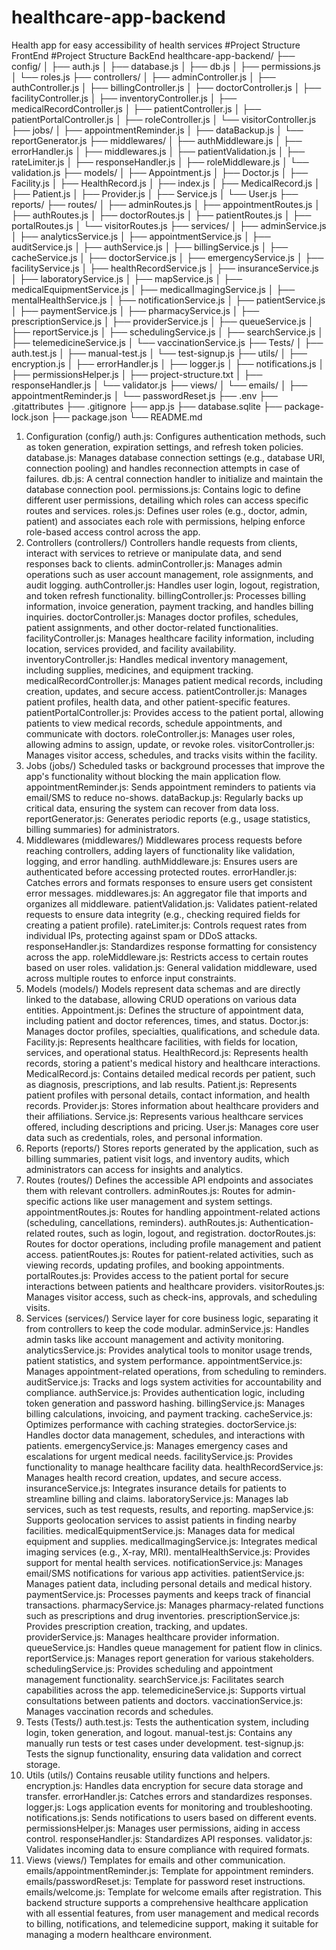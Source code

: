 # healthcare-app-backend
 Health app for easy accessibility of health services
#Project Structure FrontEnd
#Project Structure BackEnd
healthcare-app-backend/
├── config/
│   ├── auth.js
│   ├── database.js
│   ├── db.js
│   ├── permissions.js
│   └── roles.js
├── controllers/
│   ├── adminController.js
│   ├── authController.js
│   ├── billingController.js
│   ├── doctorController.js
│   ├── facilityController.js
│   ├── inventoryController.js
│   ├── medicalRecordController.js
│   ├── patientController.js
│   ├── patientPortalController.js
│   ├── roleController.js
│   └── visitorController.js
├── jobs/
│   ├── appointmentReminder.js
│   ├── dataBackup.js
│   └── reportGenerator.js
├── middlewares/
│   ├── authMiddleware.js
│   ├── errorHandler.js
│   ├── middlewares.js
│   ├── patientValidation.js
│   ├── rateLimiter.js
│   ├── responseHandler.js
│   ├── roleMiddleware.js
│   └── validation.js
├── models/
│   ├── Appointment.js
│   ├── Doctor.js
│   ├── Facility.js
│   ├── HealthRecord.js
│   ├── index.js
│   ├── MedicalRecord.js
│   ├── Patient.js
│   ├── Provider.js
│   ├── Service.js
│   └── User.js
├── reports/
├── routes/
│   ├── adminRoutes.js
│   ├── appointmentRoutes.js
│   ├── authRoutes.js
│   ├── doctorRoutes.js
│   ├── patientRoutes.js
│   ├── portalRoutes.js
│   └── visitorRoutes.js
├── services/
│   ├── adminService.js
│   ├── analyticsService.js
│   ├── appointmentService.js
│   ├── auditService.js
│   ├── authService.js
│   ├── billingService.js
│   ├── cacheService.js
│   ├── doctorService.js
│   ├── emergencyService.js
│   ├── facilityService.js
│   ├── healthRecordService.js
│   ├── insuranceService.js
│   ├── laboratoryService.js
│   ├── mapService.js
│   ├── medicalEquipmentService.js
│   ├── medicalImagingService.js
│   ├── mentalHealthService.js
│   ├── notificationService.js
│   ├── patientService.js
│   ├── paymentService.js
│   ├── pharmacyService.js
│   ├── prescriptionService.js
│   ├── providerService.js
│   ├── queueService.js
│   ├── reportService.js
│   ├── schedulingService.js
│   ├── searchService.js
│   ├── telemedicineService.js
│   └── vaccinationService.js
├── Tests/
│   ├── auth.test.js
│   ├── manual-test.js
│   └── test-signup.js
├── utils/
│   ├── encryption.js
│   ├── errorHandler.js
│   ├── logger.js
│   ├── notifications.js
│   ├── permissionsHelper.js
│   ├── project-structure.txt
│   ├── responseHandler.js
│   └── validator.js
├── views/
│   └── emails/
│       ├── appointmentReminder.js
│       └── passwordReset.js
├── .env
├── .gitattributes
├── .gitignore
├── app.js
├── database.sqlite
├── package-lock.json
├── package.json
└── README.md

1. Configuration (config/)
auth.js: Configures authentication methods, such as token generation, expiration settings, and refresh token policies.
database.js: Manages database connection settings (e.g., database URI, connection pooling) and handles reconnection attempts in case of failures.
db.js: A central connection handler to initialize and maintain the database connection pool.
permissions.js: Contains logic to define different user permissions, detailing which roles can access specific routes and services.
roles.js: Defines user roles (e.g., doctor, admin, patient) and associates each role with permissions, helping enforce role-based access control across the app.
2. Controllers (controllers/)
Controllers handle requests from clients, interact with services to retrieve or manipulate data, and send responses back to clients.
adminController.js: Manages admin operations such as user account management, role assignments, and audit logging.
authController.js: Handles user login, logout, registration, and token refresh functionality.
billingController.js: Processes billing information, invoice generation, payment tracking, and handles billing inquiries.
doctorController.js: Manages doctor profiles, schedules, patient assignments, and other doctor-related functionalities.
facilityController.js: Manages healthcare facility information, including location, services provided, and facility availability.
inventoryController.js: Handles medical inventory management, including supplies, medicines, and equipment tracking.
medicalRecordController.js: Manages patient medical records, including creation, updates, and secure access.
patientController.js: Manages patient profiles, health data, and other patient-specific features.
patientPortalController.js: Provides access to the patient portal, allowing patients to view medical records, schedule appointments, and communicate with doctors.
roleController.js: Manages user roles, allowing admins to assign, update, or revoke roles.
visitorController.js: Manages visitor access, schedules, and tracks visits within the facility.
3. Jobs (jobs/)
Scheduled tasks or background processes that improve the app's functionality without blocking the main application flow.
appointmentReminder.js: Sends appointment reminders to patients via email/SMS to reduce no-shows.
dataBackup.js: Regularly backs up critical data, ensuring the system can recover from data loss.
reportGenerator.js: Generates periodic reports (e.g., usage statistics, billing summaries) for administrators.
4. Middlewares (middlewares/)
Middlewares process requests before reaching controllers, adding layers of functionality like validation, logging, and error handling.
authMiddleware.js: Ensures users are authenticated before accessing protected routes.
errorHandler.js: Catches errors and formats responses to ensure users get consistent error messages.
middlewares.js: An aggregator file that imports and organizes all middleware.
patientValidation.js: Validates patient-related requests to ensure data integrity (e.g., checking required fields for creating a patient profile).
rateLimiter.js: Controls request rates from individual IPs, protecting against spam or DDoS attacks.
responseHandler.js: Standardizes response formatting for consistency across the app.
roleMiddleware.js: Restricts access to certain routes based on user roles.
validation.js: General validation middleware, used across multiple routes to enforce input constraints.
5. Models (models/)
Models represent data schemas and are directly linked to the database, allowing CRUD operations on various data entities.
Appointment.js: Defines the structure of appointment data, including patient and doctor references, times, and status.
Doctor.js: Manages doctor profiles, specialties, qualifications, and schedule data.
Facility.js: Represents healthcare facilities, with fields for location, services, and operational status.
HealthRecord.js: Represents health records, storing a patient's medical history and healthcare interactions.
MedicalRecord.js: Contains detailed medical records per patient, such as diagnosis, prescriptions, and lab results.
Patient.js: Represents patient profiles with personal details, contact information, and health records.
Provider.js: Stores information about healthcare providers and their affiliations.
Service.js: Represents various healthcare services offered, including descriptions and pricing.
User.js: Manages core user data such as credentials, roles, and personal information.
6. Reports (reports/)
Stores reports generated by the application, such as billing summaries, patient visit logs, and inventory audits, which administrators can access for insights and analytics.
7. Routes (routes/)
Defines the accessible API endpoints and associates them with relevant controllers.
adminRoutes.js: Routes for admin-specific actions like user management and system settings.
appointmentRoutes.js: Routes for handling appointment-related actions (scheduling, cancellations, reminders).
authRoutes.js: Authentication-related routes, such as login, logout, and registration.
doctorRoutes.js: Routes for doctor operations, including profile management and patient access.
patientRoutes.js: Routes for patient-related activities, such as viewing records, updating profiles, and booking appointments.
portalRoutes.js: Provides access to the patient portal for secure interactions between patients and healthcare providers.
visitorRoutes.js: Manages visitor access, such as check-ins, approvals, and scheduling visits.
8. Services (services/)
Service layer for core business logic, separating it from controllers to keep the code modular.
adminService.js: Handles admin tasks like account management and activity monitoring.
analyticsService.js: Provides analytical tools to monitor usage trends, patient statistics, and system performance.
appointmentService.js: Manages appointment-related operations, from scheduling to reminders.
auditService.js: Tracks and logs system activities for accountability and compliance.
authService.js: Provides authentication logic, including token generation and password hashing.
billingService.js: Manages billing calculations, invoicing, and payment tracking.
cacheService.js: Optimizes performance with caching strategies.
doctorService.js: Handles doctor data management, schedules, and interactions with patients.
emergencyService.js: Manages emergency cases and escalations for urgent medical needs.
facilityService.js: Provides functionality to manage healthcare facility data.
healthRecordService.js: Manages health record creation, updates, and secure access.
insuranceService.js: Integrates insurance details for patients to streamline billing and claims.
laboratoryService.js: Manages lab services, such as test requests, results, and reporting.
mapService.js: Supports geolocation services to assist patients in finding nearby facilities.
medicalEquipmentService.js: Manages data for medical equipment and supplies.
medicalImagingService.js: Integrates medical imaging services (e.g., X-ray, MRI).
mentalHealthService.js: Provides support for mental health services.
notificationService.js: Manages email/SMS notifications for various app activities.
patientService.js: Manages patient data, including personal details and medical history.
paymentService.js: Processes payments and keeps track of financial transactions.
pharmacyService.js: Manages pharmacy-related functions such as prescriptions and drug inventories.
prescriptionService.js: Provides prescription creation, tracking, and updates.
providerService.js: Manages healthcare provider information.
queueService.js: Handles queue management for patient flow in clinics.
reportService.js: Manages report generation for various stakeholders.
schedulingService.js: Provides scheduling and appointment management functionality.
searchService.js: Facilitates search capabilities across the app.
telemedicineService.js: Supports virtual consultations between patients and doctors.
vaccinationService.js: Manages vaccination records and schedules.
9. Tests (Tests/)
auth.test.js: Tests the authentication system, including login, token generation, and logout.
manual-test.js: Contains any manually run tests or test cases under development.
test-signup.js: Tests the signup functionality, ensuring data validation and correct storage.
10. Utils (utils/)
Contains reusable utility functions and helpers.
encryption.js: Handles data encryption for secure data storage and transfer.
errorHandler.js: Catches errors and standardizes responses.
logger.js: Logs application events for monitoring and troubleshooting.
notifications.js: Sends notifications to users based on different events.
permissionsHelper.js: Manages user permissions, aiding in access control.
responseHandler.js: Standardizes API responses.
validator.js: Validates incoming data to ensure compliance with required formats.
11. Views (views/)
Templates for emails and other communication.
emails/appointmentReminder.js: Template for appointment reminders.
emails/passwordReset.js: Template for password reset instructions.
emails/welcome.js: Template for welcome emails after registration.
This backend structure supports a comprehensive healthcare application with all essential features, from user management and medical records to billing, notifications, and telemedicine support, making it suitable for managing a modern healthcare environment.
